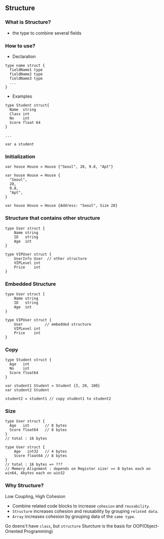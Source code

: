 ## Structure
### What is Structure?
- the type to combine several fields


### How to use?
- Declaration
```
type name struct {
  fieldName1 type
  fieldName2 type
  fieldName3 type
  ...
}
```

- Examples
```
type Student struct{
  Name  string
  Class int
  No    int
  Score float 64
}

...

var a student
```

### Initialization
```
var house House = House {"Seoul", 28, 9.8, "Apt"}
```
```
var house House = House {
  "Seoul", 
  28, 
  9.8, 
  "Apt",
}
```
```
var house House = House {Address: "Seoul", Size 28}
```

### Structure that contains other structure
```
type User struct {
	Name string
	ID   string
	Age  int
}

type VIPUser struct {
	UserInfo User  // other structure
	VIPLevel int
	Price    int
}
```

### Embedded Structure
```
type User struct {
	Name string
	ID   string
	Age  int
}

type VIPUser struct {
	User          // embedded structure
	VIPLevel int
	Price    int
}
```

### Copy
```
type Student struct {
  Age   int
  No    int
  Score float64
}

var student1 Student = Student {3, 20, 100}
var student2 Student

student2 = student1 // copy student1 to student2
```

### Size
```
type User struct {
  Age   int       // 8 bytes
  Score float64   // 8 bytes
}
// total : 16 bytes
```
```
type User struct {
	Age   int32   // 4 bytes
	Score float64 // 8 bytes
}
// total : 16 bytes => ???
// Memory Alignment : depends on Register size! => 8 bytes each on win64, 4bytes each on win32
```


### Why Structure?
Low Coupling, High Cohesion
- Combine related code blocks to increase `cohesion` and `reusability`.
- `Structure` increases cohesion and reusability by grouping `related data`.
- `Array` increases cohesion by grouping data of the `same type`.

Go doens't have `class`, but `structure`
Sturcture is the basis for OOP(Object-Oriented Programming)